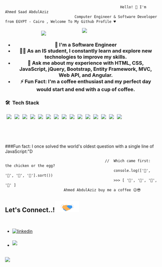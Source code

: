                                                          Hello! 👋 I'm Ahmed Saad AbdulAziz
                                    Computer Engineer & Software Developer from EGYPT - Cairo , Welcome To My Github Profile ♥
<img width="250" align="right" src="https://c.tenor.com/_DOBjnGspYAAAAAM/code-coding.gif">

<h3 align="center">
	

<!-- Typing SVG by DenverCoder1 - https://github.com/DenverCoder1/readme-typing-svg -->
<p align="center">
  <a href="https://github.com/DenverCoder1/readme-typing-svg"><img src="https://readme-typing-svg.herokuapp.com/?lines=Full-stack%20web%20developer;Always%20learning%20new%20technologies&font=Fira%20Code&center=true&width=440&height=45&color=f75c7e&vCenter=true&size=22"></a>
</p> 

- 🏢 I'm a Software Engineer 
- 👨‍💻 As an IS student, I constantly learn and explore new technologies to improve my skills.
- 💬 Ask me about my experience with HTML, CSS, JavaScript, jQuery, Bootstrap, Entity Framework, MVC, Web API, and Angular.
- ⚡ Fun Fact: I'm a coffee enthusiast and my perfect day would start and end with a cup of coffee.

### 🛠 &nbsp;Tech Stack
<div style="display: flex; flex-wrap: wrap; align-items: center;">
  <img src="https://img.shields.io/badge/-HTML-05122A?style=flat&logo=HTML5" style="height:30px;margin:5px;">
  <img src="https://img.shields.io/badge/-CSS-05122A?style=flat&logo=CSS3&logoColor=1572B6" style="height:30px;margin:5px;">
  <img src="https://img.shields.io/badge/-JavaScript-05122A?style=flat&logo=javascript" style="height:30px;margin:5px;">
  <img src="https://img.shields.io/badge/-jQuery-05122A?style=flat&logo=jquery" style="height:30px;margin:5px;">
  <img src="https://img.shields.io/badge/-Bootstrap-05122A?style=flat&logo=bootstrap" style="height:30px;margin:5px;">
  <img src="https://img.shields.io/badge/-C%23-05122A?style=flat&logo=c-sharp" style="height:30px;margin:5px;">
  <img src="https://img.shields.io/badge/-Entity%20Framework-05122A?style=flat" style="height:30px;margin:5px;">
  <img src="https://img.shields.io/badge/-MVC-05122A?style=flat&logo=ASP.NET" style="height:30px;margin:5px;">
  <img src="https://img.shields.io/badge/-Web%20API-05122A?style=flat" style="height:30px;margin:5px;">
  <img src="https://img.shields.io/badge/-Angular-05122A?style=flat&logo=angular" style="height:30px;margin:5px;">
  <img src="https://img.shields.io/badge/-SQL-05122A?style=flat&logo=postgresql&logoColor=white" style="height:30px;margin:5px;">
  <img src="https://img.shields.io/badge/-PL%2FSQL-05122A?style=flat&logo=oracle&logoColor=white" style="height:30px;margin:5px;">
  <img src="https://img.shields.io/badge/-PHP-05122A?style=flat&logo=php&logoColor=white" style="height:30px;margin:5px;">
  <img src="https://img.shields.io/badge/-Power%20BI-05122A?style=flat&logo=powerbi&logoColor=F2C811" style="height:30px;margin:5px;">
  <img src="https://img.shields.io/badge/-Tableau-05122A?style=flat&logo=tableau&logoColor=white" style="height:30px;margin:5px;">
</div>







<br/><br/>
	
###Fun fact: I once solved the world's oldest question with a single line of JavaScript:"D

                                                  //  Which came first: the chicken or the egg?
                                                      console.log(['🥚', '🐣', '🐥', '🐔'].sort())
                                                      >>> [ '🐔', '🐣', '🐥', '🥚' ]
						       Ahmed AbdulAziz buy me a coffee 😉😎
## <b> Let's Connect..!</b><img src="https://github.com/0xAbdulKhalid/0xAbdulKhalid/raw/main/assets/mdImages/handshake.gif" width ="80">
<br>
<div align='left'>

<ul>

<li>
<a href="https://www.linkedin.com/in/ahmed-masoud93/" target="_blank">
<img src="https://img.shields.io/badge/linkedin:  Ahmed AbdulAziz-%2300acee.svg?color=405DE6&style=for-the-badge&logo=linkedin&logoColor=white" alt=linkedin style="margin-bottom: 5px;"/>
</a>
</li>

<br>

<li>
<a href="mailto:mod0yh74@gmai.com" target="_blank">
<img src="https://img.shields.io/badge/gmail:  Ahmed AbdulAziz-%23EA4335.svg?style=for-the-badge&logo=gmail&logoColor=white" t=mail style="margin-bottom: 5px;" />
</a>
</li>
	
</ul>
</div>

<br>
<img src="https://user-images.githubusercontent.com/73097560/115834477-dbab4500-a447-11eb-908a-139a6edaec5c.gif">
<br>

<br>


